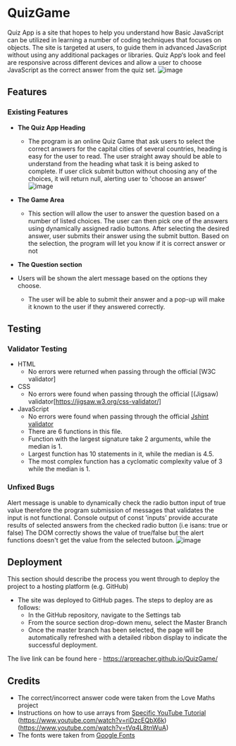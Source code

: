 # QuizGame 

Quiz App is a site that hopes to help you understand how Basic JavaScript can be utilized in learning a number of coding techniques that focuses on objects. The site is targeted at users, to guide them in advanced JavaScript without using any additional packages or libraries. Quiz App‘s look and feel are responsive across different devices and allow a user to choose JavaScript as the correct answer from the quiz set. 
![image](https://user-images.githubusercontent.com/101147217/182043798-a1dc26fc-4af4-49d3-8ddb-c564d057af19.png)
## Features 
### Existing Features

- __The Quiz App Heading__

  - The program is an online Quiz Game that ask users to select the correct answers for the capital cities of several countries, heading is easy for the user to read. The user straight away should be able to understand from the heading what task it is being asked to complete. If user click submit button without choosing any of the choices, it will return null, alerting user to 'choose an answer'
![image](https://user-images.githubusercontent.com/101147217/182043833-64feee51-81bb-4bea-9fa7-f02092c7fbe3.png)
- __The Game Area__

  - This section will allow the user to answer the question based on a number of listed choices. The user can then pick one of the answers using dynamically assigned radio buttons. After selecting the desired answer, user submits their answer using the submit button. Based on the selection, the program will let you know if it is correct answer or not

- __The Question section__
- Users will be shown the alert message based on the options they choose.
  - The user will be able to submit their answer and a pop-up will make it known to the user if they answered correctly. 

## Testing 

### Validator Testing 

- HTML
    - No errors were returned when passing through the official [W3C validator]
- CSS
    - No errors were found when passing through the official [(Jigsaw) validator[https://jigsaw.w3.org/css-validator/]
- JavaScript
    - No errors were found when passing through the official [Jshint validator](https://jshint.com/)
    - There are 6 functions in this file.
    - Function with the largest signature take 2 arguments, while the median is 1.
    - Largest function has 10 statements in it, while the median is 4.5.
    - The most complex function has a cyclomatic complexity value of 3 while the median is 1.
    

### Unfixed Bugs

Alert message is unable to dynamically check the radio button input of true value therefore the program submission of messages that validates the input is not functional.
Console output of const 'inputs' provide accurate results of selected answers from the checked radio button (i.e isans: true or false)
The DOM correctly shows the value of true/false but the alert functions doesn't get the value from the selected butoon. 
![image](https://user-images.githubusercontent.com/101147217/182043973-95470ddd-98bb-4964-b42c-d133a782bbe7.png)

## Deployment

This section should describe the process you went through to deploy the project to a hosting platform (e.g. GitHub) 

- The site was deployed to GitHub pages. The steps to deploy are as follows: 
  - In the GitHub repository, navigate to the Settings tab 
  - From the source section drop-down menu, select the Master Branch
  - Once the master branch has been selected, the page will be automatically refreshed with a detailed ribbon display to indicate the successful deployment. 

The live link can be found here - https://arpreacher.github.io/QuizGame/

## Credits 
- The correct/incorrect answer code were taken from the Love Maths project
- Instructions on how to use arrays from [Specific YouTube Tutorial](https://www.youtube.com/watch?v=ec8vSKJuZTk)
(https://www.youtube.com/watch?v=riDzcEQbX6k) (https://www.youtube.com/watch?v=tVq4L8tnWuA)
- The fonts were taken from [Google Fonts]( https://fonts.google.com/)

